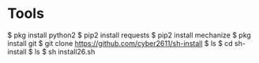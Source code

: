 # Tools

$ pkg install python2
$ pip2 install requests
$ pip2 install mechanize
$ pkg install git
$ git clone https://github.com/cyber2611/sh-install
$ ls
$ cd sh-install
$ ls
$ sh install26.sh
